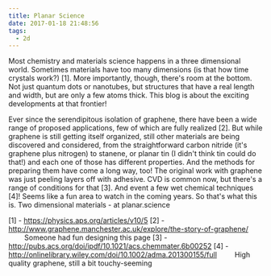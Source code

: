 ```yaml
---
title: Planar Science
date: 2017-01-18 21:48:56
tags:
  - 2d
---
```

Most chemistry and materials science happens in a three dimensional world. Sometimes materials have too many dimensions (is that how time crystals work?) [1]. More importantly, though, there's room at the bottom. Not just quantum dots or nanotubes, but structures that have a real length and width, but are only a few atoms thick. This blog is about the exciting developments at that frontier!

Ever since the serendipitous isolation of graphene, there have been a wide range of proposed applications, few of which are fully realized [2]. But while graphene is still getting itself organized, still other materials are being discovered and considered, from the straightforward carbon nitride (it's graphene plus nitrogen) to stanene, or planar tin (I didn't think tin could do that!) and each one of those has different properties. And the methods for preparing them have come a long way, too! The original work with graphene was just peeling layers off with adhesive. CVD is common now, but there's a range of conditions for that [3]. And event a few wet chemical techniques [4]!
Seems like a fun area to watch in the coming years. So that's what this is. Two dimensional materials -  at planar.science

[1] - https://physics.aps.org/articles/v10/5
[2] - http://www.graphene.manchester.ac.uk/explore/the-story-of-graphene/
&nbsp;&nbsp;&nbsp;&nbsp;&nbsp;&nbsp;&nbsp;&nbsp;Someone had fun designing this page
[3] - http://pubs.acs.org/doi/ipdf/10.1021/acs.chemmater.6b00252
[4] - http://onlinelibrary.wiley.com/doi/10.1002/adma.201300155/full
&nbsp;&nbsp;&nbsp;&nbsp;&nbsp;&nbsp;&nbsp;&nbsp;High quality graphene, still a bit touchy-seeming